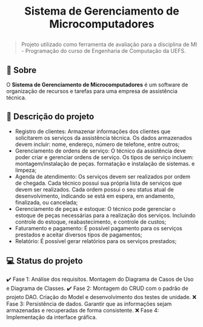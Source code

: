 <h1 align="center">

  <p>Sistema de Gerenciamento de Microcomputadores</p>
  
</h1>
<blockquote> Projeto utilizado como ferramenta de avaliação para a disciplina de 
MI - Programação do curso de Engenharia de Computação da UEFS.</blockquote>

## :blue_book: Sobre

O **Sistema de Gerenciamento de 
Microcomputadores** é um software de
organização de recursos e tarefas 
para uma empresa de assistência 
técnica.

## :scroll: Descrição do projeto

- Registro de clientes: Armazenar informações dos clientes que solicitarem 
os serviços da assistência técnica. Os dados armazenados devem incluir:
nome, endereço, número de telefone, entre outros;
- Gerenciamento de ordens de serviço: O técnico da assistência deve poder
criar e gerenciar ordens de serviço. Os tipos de serviço incluem: 
montagem/instalação de peças. formatação e instalação de sistemas. e limpeza;
- Agenda de atendimento: Os serviços devem ser realizados por ordem de
chegada. Cada técnico possui sua própria lista de serviços que devem 
ser realizados. Cada ordem possui o seu status atual de desenvolvimento, 
indicando se está em espera, em andamento, finalizada, ou cancelada;
- Gerenciamento de peças e estoque: O técnico pode gerenciar o estoque de 
peças necessárias para a realização dos serviços. Incluindo controle do
estoque, reabastecimento, e controle de custos;
- Faturamento e pagamento: É possível pagamento para os serviços prestados e 
aceitar diversos tipos de pagamentos;
- Relatório: É possível gerar relatórios para os serviços prestados;

## :computer: Status do projeto

:heavy_check_mark: Fase 1: Análise dos requisitos. Montagem do Diagrama de Casos de Uso e Diagrama de 
Classes.
:heavy_check_mark: Fase 2: Montagem do CRUD com o padrão de projeto DAO. Criação do Model e 
desenvolvimento dos testes de unidade.
:x: Fase 3: Persistência de dados. Garantir que as informações sejam armazenadas e 
recuperadas de forma consistente.
:x: Fase 4: Implementação da interface gráfica.